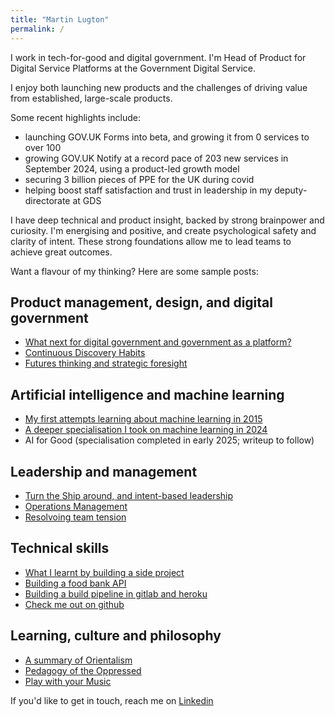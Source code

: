 ```yaml
---
title: "Martin Lugton"
permalink: /
---
```


I work in tech-for-good and digital government. I'm Head of Product for Digital Service Platforms at the Government Digital Service.

I enjoy both launching new products and the challenges of driving value from established, large-scale products.

Some recent highlights include:
- launching GOV.UK Forms into beta, and growing it from 0 services to over 100
- growing GOV.UK Notify at a record pace of 203 new services in September 2024, using a product-led growth model
- securing 3 billion pieces of PPE for the UK during covid
- helping boost staff satisfaction and trust in leadership in my deputy-directorate at GDS

I have deep technical and product insight, backed by strong brainpower and curiosity. I'm energising and positive, and create psychological safety and clarity of intent. These strong foundations allow me to lead teams to achieve great outcomes.

Want a flavour of my thinking? Here are some sample posts:

## Product management, design, and digital government

- [What next for digital government and government as a platform?](https://www.martinlugton.com/what-next-for-digital-government-and-government-as-a-platform)
- [Continuous Discovery Habits](https://www.martinlugton.com/continuous-discovery-habits)
- [Futures thinking and strategic foresight](https://www.martinlugton.com/futures-thinking-strategic-foresight-summary-become-futurist-metafuture-school)

## Artificial intelligence and machine learning

- [My first attempts learning about machine learning in 2015](https://www.martinlugton.com/cognitive-technologies-real-opportunities-business-course-notes)
- [A deeper specialisation I took on machine learning in 2024](https://www.martinlugton.com/machine-learning-specialisation)
- AI for Good (specialisation completed in early 2025; writeup to follow)

## Leadership and management

- [Turn the Ship around, and intent-based leadership](https://www.martinlugton.com/turn-the-ship-around-summary)
- [Operations Management](https://www.martinlugton.com/what-i-learnt-from-courseras-operations-management-course)
- [Resolvoing team tension](www.martinlugton.com/resolving-team-tension)

## Technical skills

- [What I learnt by building a side project](www.martinlugton.com/what-i-learnt-by-building-a-side-project)
- [Building a food bank API](https://www.martinlugton.com/build-a-food-bank-api-part-1)
- [Building a build pipeline in gitlab and heroku](https://www.martinlugton.com/how-to-create-review-apps-in-heroku-from-gitlab)
- [Check me out on github](https://github.com/martinlugton/)

## Learning, culture and philosophy

- [A summary of Orientalism](https://www.martinlugton.com/edward-said-orientalism-summary)
- [Pedagogy of the Oppressed](https://www.martinlugton.com/paulo-freire-pedagogy-oppressed-banking-and-libertarian-models-of-education)
- [Play with your Music](www.martinlugton.com/play-with-your-music-module-1-analyse-your-favourite-tune-and-share-it)


If you'd like to get in touch, reach me on [Linkedin](https://www.linkedin.com/in/martin-lugton)